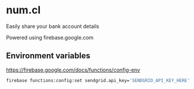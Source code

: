 # num.cl
Easily share your bank account details

Powered using firebase.google.com

## Environment variables
https://firebase.google.com/docs/functions/config-env
```bash
firebase functions:config:set sendgrid.api_key='SENDGRID_API_KEY_HERE' sendgrid.from_email='yourvery@creative.email' num.host='https://your.num.host`firebase functions:config:set sendgrid.api_key='SENDGRID_API_KEY_HERE' sendgrid.from_email='yourvery@creative.email' num.host='https://your.num.host'
```
